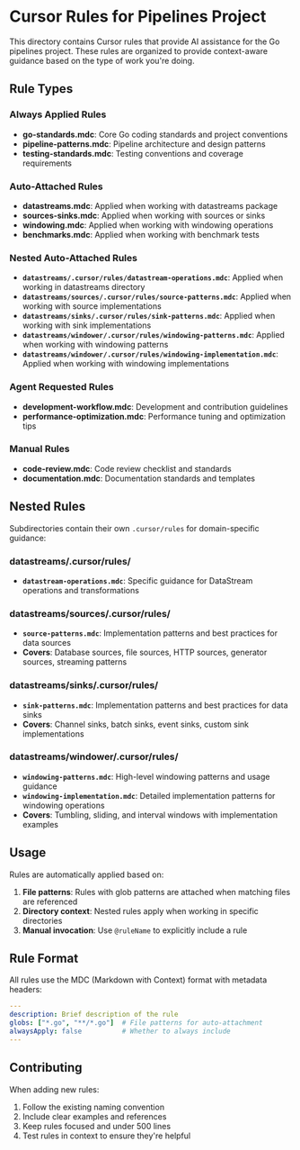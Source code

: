 # Cursor Rules for Pipelines Project

This directory contains Cursor rules that provide AI assistance for the Go pipelines project. These rules are organized to provide context-aware guidance based on the type of work you're doing.

## Rule Types

### Always Applied Rules
- **go-standards.mdc**: Core Go coding standards and project conventions
- **pipeline-patterns.mdc**: Pipeline architecture and design patterns
- **testing-standards.mdc**: Testing conventions and coverage requirements

### Auto-Attached Rules
- **datastreams.mdc**: Applied when working with datastreams package
- **sources-sinks.mdc**: Applied when working with sources or sinks
- **windowing.mdc**: Applied when working with windowing operations
- **benchmarks.mdc**: Applied when working with benchmark tests

### Nested Auto-Attached Rules
- **`datastreams/.cursor/rules/datastream-operations.mdc`**: Applied when working in datastreams directory
- **`datastreams/sources/.cursor/rules/source-patterns.mdc`**: Applied when working with source implementations
- **`datastreams/sinks/.cursor/rules/sink-patterns.mdc`**: Applied when working with sink implementations
- **`datastreams/windower/.cursor/rules/windowing-patterns.mdc`**: Applied when working with windowing patterns
- **`datastreams/windower/.cursor/rules/windowing-implementation.mdc`**: Applied when working with windowing implementations

### Agent Requested Rules
- **development-workflow.mdc**: Development and contribution guidelines
- **performance-optimization.mdc**: Performance tuning and optimization tips

### Manual Rules
- **code-review.mdc**: Code review checklist and standards
- **documentation.mdc**: Documentation standards and templates

## Nested Rules

Subdirectories contain their own `.cursor/rules` for domain-specific guidance:

### **datastreams/.cursor/rules/**
- **`datastream-operations.mdc`**: Specific guidance for DataStream operations and transformations

### **datastreams/sources/.cursor/rules/**
- **`source-patterns.mdc`**: Implementation patterns and best practices for data sources
- **Covers**: Database sources, file sources, HTTP sources, generator sources, streaming patterns

### **datastreams/sinks/.cursor/rules/**
- **`sink-patterns.mdc`**: Implementation patterns and best practices for data sinks
- **Covers**: Channel sinks, batch sinks, event sinks, custom sink implementations

### **datastreams/windower/.cursor/rules/**
- **`windowing-patterns.mdc`**: High-level windowing patterns and usage guidance
- **`windowing-implementation.mdc`**: Detailed implementation patterns for windowing operations
- **Covers**: Tumbling, sliding, and interval windows with implementation examples

## Usage

Rules are automatically applied based on:
1. **File patterns**: Rules with glob patterns are attached when matching files are referenced
2. **Directory context**: Nested rules apply when working in specific directories
3. **Manual invocation**: Use `@ruleName` to explicitly include a rule

## Rule Format

All rules use the MDC (Markdown with Context) format with metadata headers:

```yaml
---
description: Brief description of the rule
globs: ["*.go", "**/*.go"]  # File patterns for auto-attachment
alwaysApply: false          # Whether to always include
---
```

## Contributing

When adding new rules:
1. Follow the existing naming convention
2. Include clear examples and references
3. Keep rules focused and under 500 lines
4. Test rules in context to ensure they're helpful
